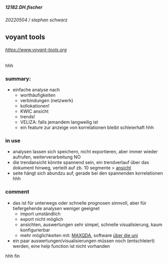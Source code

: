 ##### 12182.DH.fischer
###### 20220504 / stephan schwarz
## voyant tools
###### <https://www.voyant-tools.org>
hhh
### summary:
- einfache analyse nach 
    - worthäufigkeiten
    - verbindungen (netzwerk)
    - kollokationen!
    - KWIC ansicht
    - trends!
    - VELIZA: falls jemandem langweilig ist
    - ein feature zur anzeige von korrelationen bleibt schleierhaft
hhh
### in use
- analysen lassen sich speichern, nicht exportieren, aber immer wieder aufrufen, weiterverarbeitung NO
- die trendansicht könnte spannend sein, ein trendverlauf über das dokument hinweg, verteilt auf zb. 10 segmente > [ansicht](https://voyant-tools.org/?corpus=1baea42d9dd66c349fd5fa27700489ad&query=die&view=DocumentTerms)
- seite hängt sich abundzu auf, gerade bei den spannenden korrelationen
hhh
### comment
- das ist für unterwegs oder schnelle prognosen sinnvoll, aber für tiefergehende analysen weniger geeignet       
    - import umständlich 
    - export nicht möglich
    - ansichten, auswertungen sehr simpel, schnelle visualisierung, kaum konfigurierbar
    - mehr möglichkeiten mit: [MAXQDA](https://www.maxqda.de), software [über die uni](https://www.zedat.fu-berlin.de/Benutzerservice/MAXQDA)
- ein paar auswertungen/visualisierungen müssen noch (entschleiert) werden, eine help function ist nicht vorhanden

hhh
fin